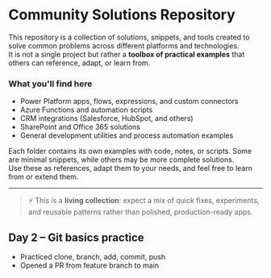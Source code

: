 # Community Solutions Repository

This repository is a collection of solutions, snippets, and tools created to solve common problems across different platforms and technologies.  
It is not a single project but rather a **toolbox of practical examples** that others can reference, adapt, or learn from.

### What you'll find here
- Power Platform apps, flows, expressions, and custom connectors  
- Azure Functions and automation scripts  
- CRM integrations (Salesforce, HubSpot, and others)  
- SharePoint and Office 365 solutions  
- General development utilities and process automation examples  

Each folder contains its own examples with code, notes, or scripts. Some are minimal snippets, while others may be more complete solutions.  
Use these as references, adapt them to your needs, and feel free to learn from or extend them.

---

> ⚡ This is a **living collection**: expect a mix of quick fixes, experiments, and reusable patterns rather than polished, production-ready apps.

## Day 2 – Git basics practice
- Practiced clone, branch, add, commit, push
- Opened a PR from feature branch to main

